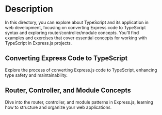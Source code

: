 # Description
 In this directory, you can explore about TypeScript and its application in web development, focusing on converting Express code to TypeScript syntax and exploring router/controller/module concepts. You'll find examples and exercises that cover essential concepts for working with TypeScript in Express.js projects.

## Converting Express Code to TypeScript
 Explore the process of converting Express.js code to TypeScript, enhancing type safety and maintainability.

## Router, Controller, and Module Concepts
Dive into the router, controller, and module patterns in Express.js, learning how to structure and organize your web applications.
